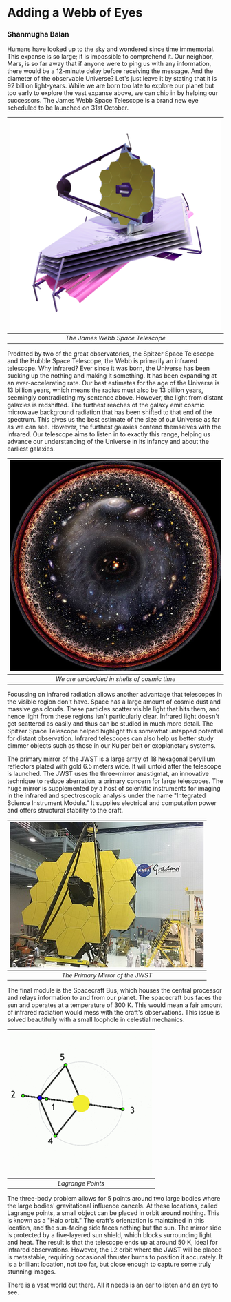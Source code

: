 # Adding a Webb of Eyes
### Shanmugha Balan

Humans have looked up to the sky and wondered since time immemorial. This expanse is so large; it is impossible to comprehend it. Our neighbor, Mars, is so far away that if anyone were to ping us with any information, there would be a 12-minute delay before receiving the message. And the diameter of the observable Universe? Let's just leave it by stating that it is 92 billion light-years. While we are born too late to explore our planet but too early to explore the vast expanse above, we can chip in by helping our successors. The James Webb Space Telescope is a brand new eye scheduled to be launched on 31st October.


|![The James Webb Space Telescope](/assets/blog/3_jwst/jwst.png) | 
|:--:| 
| *The James Webb Space Telescope* |

Predated by two of the great observatories, the Spitzer Space Telescope and the Hubble Space Telescope, the Webb is primarily an infrared telescope. Why infrared? Ever since it was born, the Universe has been sucking up the nothing and making it something. It has been expanding at an ever-accelerating rate. Our best estimates for the age of the Universe is 13 billion years, which means the radius must also be 13 billion years, seemingly contradicting my sentence above. However, the light from distant galaxies is redshifted. The furthest reaches of the galaxy emit cosmic microwave background radiation that has been shifted to that end of the spectrum. This gives us the best estimate of the size of our Universe as far as we can see. However, the furthest galaxies contend themselves with the infrared. Our telescope aims to listen in to exactly this range, helping us advance our understanding of the Universe in its infancy and about the earliest galaxies.


|![We are embedded in shells of cosmic time](/assets/blog/3_jwst/cosmic.png) | 
|:--:| 
| *We are embedded in shells of cosmic time* |

Focussing on infrared radiation allows another advantage that telescopes in the visible region don't have. Space has a large amount of cosmic dust and massive gas clouds. These particles scatter visible light that hits them, and hence light from these regions isn't particularly clear. Infrared light doesn't get scattered as easily and thus can be studied in much more detail. The Spitzer Space Telescope helped highlight this somewhat untapped potential for distant observation. Infrared telescopes can also help us better study dimmer objects such as those in our Kuiper belt or exoplanetary systems.

The primary mirror of the JWST is a large array of 18 hexagonal beryllium reflectors plated with gold 6.5 meters wide. It will unfold after the telescope is launched. The JWST uses the three-mirror anastigmat, an innovative technique to reduce aberration, a primary concern for large telescopes. The huge mirror is supplemented by a host of scientific instruments for imaging in the infrared and spectroscopic analysis under the name "Integrated Science Instrument Module." It supplies electrical and computation power and offers structural stability to the craft.  


|![The Primary Mirror of the JWST](/assets/blog/3_jwst/mirror.png) | 
|:--:| 
| *The Primary Mirror of the JWST* |


The final module is the Spacecraft Bus, which houses the central processor and relays information to and from our planet. The spacecraft bus faces the sun and operates at a temperature of 300 K. This would mean a fair amount of infrared radiation would mess with the craft's observations. This issue is solved beautifully with a small loophole in celestial mechanics.


|![Lagrange Points](/assets/blog/3_jwst/lagrange.png) | 
|:--:| 
| *Lagrange Points* |

The three-body problem allows for 5 points around two large bodies where the large bodies' gravitational influence cancels. At these locations, called Lagrange points, a small object can be placed in orbit around nothing. This is known as a "Halo orbit." The craft's orientation is maintained in this location, and the sun-facing side faces nothing but the sun. The mirror side is protected by a five-layered sun shield, which blocks surrounding light and heat. The result is that the telescope ends up at around 50 K, ideal for infrared observations. However, the L2 orbit where the JWST will be placed is metastable, requiring occasional thruster burns to position it accurately. It is a brilliant location, not too far, but close enough to capture some truly stunning images.

There is a vast world out there. All it needs is an ear to listen and an eye to see.

[^1]: All images from Wikimedia Commons
